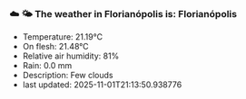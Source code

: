 ### ☁️ 🌤️  The weather in Florianópolis is: Florianópolis

- Temperature: 21.19°C
- On flesh: 21.48°C
- Relative air humidity: 81%
- Rain: 0.0 mm
- Description: Few clouds
- last updated: 2025-11-01T21:13:50.938776
